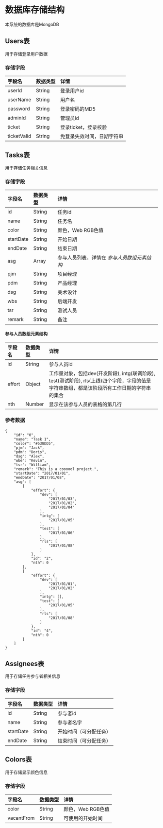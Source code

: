 # 数据库存储结构

本系统的数据库是MongoDB

## Users表
用于存储登录用户数据

### 存储字段

| 字段名 | 数据类型 | 详情 |
| :---- | :---- | :---- |
| userId | String | 登录用户id |
| userName | String | 用户名 |
| password | String | 登录密码的MD5 |
| adminId | String | 管理员id |
| ticket | String | 登录ticket，登录校验 |
| ticketValid | String | 免登录失效时间，日期字符串 |

## Tasks表
用于存储任务相关信息

### 存储字段

| 字段名 | 数据类型 | 详情 |
| :---- | :---- | :---- |
| id | String | 任务id |
| name | String | 任务名 |
| color | String | 颜色，Web RGB色值 |
| startDate | String | 开始日期 |
| endDate | String | 结束日期 |
| asg | Array | 参与人员列表，详情在 *参与人员数组元素结构* |
| pjm | String | 项目经理 |
| pdm | String | 产品经理 |
| dsg | String | 美术设计 |
| wbs | String | 后端开发 |
| tsr | String | 测试人员 |
| remark | String | 备注 |

#### 参与人员数组元素结构

| 字段名 | 数据类型 | 详情 |
| :---- | :---- | :---- |
| id | String | 参与人员id |
| effort | Object | 工作量对象，包括dev(开发阶段), intg(联调阶段), test(测试阶段), rls(上线)四个字段，字段的值是字符串数组，都是该阶段所有工作日期的字符串的集合 |
| nth | Number | 显示在该参与人员的表格的第几行 |

### 参考数据
```
{
    "id": "0",
    "name": "Task 1",
    "color": "#538DD5",
    "pjm": "Jack",
    "pdm": "Doris",
    "dsg": "Alex",
    "wbe": "Kevin",
    "tsr": "William",
    "remark": "This is a coooool project.",
    "startDate": "2017/01/01",
    "endDate": "2017/01/08",
    "asg": [
        {
            "effort": {
                "dev": [
                    "2017/01/03",
                    "2017/01/02",
                    "2017/01/04"
                ],
                "intg": [
                    "2017/01/05"
                ],
                "test": [
                    "2017/01/06"
                ],
                "rls": [
                    "2017/01/08"
                ]
            },
            "id": "2",
            "nth": 0
        },
        {
            "effort": {
                "dev": [
                    "2017/01/01",
                    "2017/01/02"
                ],
                "intg": [],
                "test": [
                    "2017/01/05"
                ],
                "rls": [
                    "2017/01/08"
                ]
            },
            "id": "4",
            "nth": 0
        }
    ]
}
```

## Assignees表
用于存储任务参与者相关信息

### 存储字段

| 字段名 | 数据类型 | 详情 |
| :---- | :---- | :---- |
| id | String | 参与者id |
| name | String | 参与者名字 |
| startDate | String | 开始时间（可分配任务） |
| endDate | String | 结束时间（可分配任务） |

## Colors表
用于存储显示颜色信息

### 存储字段

| 字段名 | 数据类型 | 详情 |
| :---- | :---- | :---- |
| color | String | 颜色，Web RGB色值 |
| vacantFrom | String | 可使用的开始时间 |